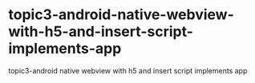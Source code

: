 # topic3-android-native-webview-with-h5-and-insert-script-implements-app
topic3-android native webview with h5 and insert script implements app
